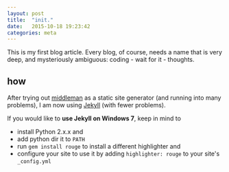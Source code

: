 ```yaml
---
layout: post
title:  "init."
date:   2015-10-18 19:23:42
categories: meta
---
```



This is my first blog article. Every blog, of course, needs a name that is very deep, and mysteriously ambiguous: coding - wait for it - thoughts.

## how ##

After trying out [middleman][] as a static site generator (and running into many problems), I am now using [Jekyll][] (with fewer problems).

If you would like to **use Jekyll on Windows 7**, keep in mind to

- install Python 2.x.x and
- add python dir it to `PATH`
- run `gem install rouge` to install a different highlighter and 
- configure your site to use it by adding `highlighter: rouge` to your site's `_config.yml`

[middleman]: https://middlemanapp.com/
[jekyll]: http://jekyllrb.com/